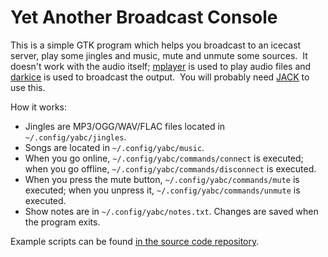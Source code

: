 Yet Another Broadcast Console
=============================

This is a simple GTK program which helps you broadcast to an icecast server,
play some jingles and music, mute and unmute some sources.  It doesn't work with
the audio itself; [mplayer][1] is used to play audio files and [darkice][2] is
used to broadcast the output.  You will probably need [JACK][3] to use this.

How it works:

- Jingles are MP3/OGG/WAV/FLAC files located in `~/.config/yabc/jingles`.
- Songs are located in `~/.config/yabc/music`.
- When you go online, `~/.config/yabc/commands/connect` is executed; when you go
  offline, `~/.config/yabc/commands/disconnect` is executed.
- When you press the mute button, `~/.config/yabc/commands/mute` is executed;
  when you unpress it, `~/.config/yabc/commands/unmute` is executed.
- Show notes are in `~/.config/yabc/notes.txt`.  Changes are saved when the
  program exits.

Example scripts can be found [in the source code repository][4].

[1]: http://www.mplayerhq.hu/
[2]: http://code.google.com/p/darkice/
[3]: http://www.jackaudio.org/
[4]: https://github.com/umonkey/yabc/tree/master/examples/commands
